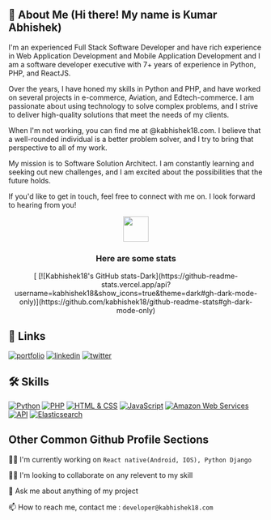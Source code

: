 ## 🚀 About Me (Hi there! My name is Kumar Abhishek)
I'm an experienced Full Stack Software Developer and have rich experience in
Web Application Development and Mobile Application Development  and I am a software developer executive  with 7+ years of experience in Python, PHP, and ReactJS.

Over the years, I have honed my skills in Python and PHP, and have worked on several projects in e-commerce, Aviation, and Edtech-commerce. I am passionate about using technology to solve complex problems, and I strive to deliver high-quality solutions that meet the needs of my clients.

When I'm not working, you can find me at @kabhishek18.com. I believe that a well-rounded individual is a better problem solver, and I try to bring that perspective to all of my work.

My mission is to Software Solution Architect. I am constantly learning and seeking out new challenges, and I am excited about the possibilities that the future holds.

If you'd like to get in touch, feel free to connect with me on. I look forward to hearing from you!


<div align="center">
  <img src="https://media.giphy.com/media/VgCDAzcKvsR6OM0uWg/giphy.gif" width="50"> 
  <h3>Here are some stats</h3>
 [ [![Kabhishek18's GitHub stats-Dark](https://github-readme-stats.vercel.app/api?username=kabhishek18&show_icons=true&theme=dark#gh-dark-mode-only)](https://github.com/kabhishek18/github-readme-stats#gh-dark-mode-only)

</div>


## 🔗 Links
[![portfolio](https://img.shields.io/badge/my_portfolio-000?style=for-the-badge&logo=ko-fi&logoColor=white)](https://kabhishek18.com/) 
[![linkedin](https://img.shields.io/badge/linkedin-0A66C2?style=for-the-badge&logo=linkedin&logoColor=white)](https://www.linkedin.com/in/kabhishek18)
[![twitter](https://img.shields.io/badge/twitter-1DA1F2?style=for-the-badge&logo=twitter&logoColor=white)](https://twitter.com/kabhishek18)


## 🛠 Skills
[![Python](https://img.shields.io/badge/-Python-black?style=flat&logo=python&link=https://github.com/Quananhle/Python-AWS-TradingAI)](https://github.com/Quananhle/Python-AWS-TradingAI)
[![PHP](https://img.shields.io/badge/-PHP-blue?style=flat&logo=php&link=https://github.com/YourUsername/YourPHPRepo)](https://github.com/YourUsername/YourPHPRepo)
[![HTML & CSS](https://img.shields.io/badge/-HTML%20%26%20CSS-orange?style=flat&logo=html5&link=https://github.com/YourUsername/YourHtmlCssRepo)](https://github.com/YourUsername/YourHtmlCssRepo)
[![JavaScript](https://img.shields.io/badge/-JavaScript-yellow?style=flat&logo=javascript&link=https://github.com/YourUsername/YourJsRepo)](https://github.com/YourUsername/YourJsRepo)
[![Amazon Web Services](https://img.shields.io/badge/-AWS-232F3E?style=flat&logo=amazon-aws&link=https://github.com/YourUsername/YourAWSRepo)](https://github.com/YourUsername/YourAWSRepo)
[![API](https://img.shields.io/badge/-API-green?style=flat&logo=api&link=https://github.com/YourUsername/YourApiRepo)](https://github.com/YourUsername/YourApiRepo)
[![Elasticsearch](https://img.shields.io/badge/-Elasticsearch-blue?style=flat&logo=elasticsearch&link=https://github.com/YourUsername/YourElasticsearchRepo)](https://github.com/YourUsername/YourElasticsearchRepo)



## Other Common Github Profile Sections
👩‍💻 I'm currently working on `React native(Android, IOS), Python Django`

👯‍♀️ I'm looking to collaborate on any relevent to my skill

💬 Ask me about anything of my project 

📫 How to reach me, contact me : `developer@kabhishek18.com`
